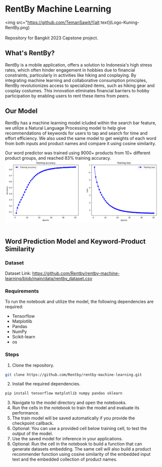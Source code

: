 # RentBy Machine Learning
<img src="https://github.com/TemanSawit/![alt text](Logo-Kuning-RentBy.png)<br /><br />
Repository for Bangkit 2023 Capstone project. <br />

## What's RentBy?
RentBy is a mobile application, offers a solution to Indonesia's high stress rates, which often hinder engagement in hobbies due to financial constraints, particularly in activities like hiking and cosplaying. By integrating machine learning and collaborative consumption principles, RentBy revolutionizes access to specialized items, such as hiking gear and cosplay costumes. This innovation eliminates financial barriers to hobby participation by enabling users to rent these items from peers. 

## Our Model
RentBy has a machine learning model icluded within the search bar feature, we utilize a Natural Language Processing model to help give recommendations of keywords for users to tap and search for time and effort efficiency. We also used the same model to get weights of each word from both inputs and product names and compare it using cosine similarity.

Our word predictor was trained using 9000+ products from 10+ different product groups, and reached 83% training accuracy.<br />
![training accuracy and loss plot](output_nlp.png)<br /><br />


## Word Prediction Model and Keyword-Product Similarity

### Dataset
Dataset Link: https://github.com/Rentby/rentby-machine-learning/blob/main/data/rentby_dataset.csv

### Requirements
To run the notebook and utilize the model, the following dependencies are required:
- Tensorflow
- Matplotlib
- Pandas
- NumPy
- Scikit-learn
- os

### Steps
1. Clone the repository.
```bash
git clone https://github.com/Rentby/rentby-machine-learning.git
```
2. Install the required dependencies.
```bash
pip install tensorflow matplotlib numpy pandas sklearn
```
3. Navigate to the model directory and open the notebooks.
4. Run the cells in the notebook to train the model and evaluate its performance.
5. The train model will be saved automatically if you provide the checkpoint callback.
6. Optional: You can use a provided cell below training cell, to test the output of the model.
7. Use the saved model for inference in your applications.
8. Optional: Run the cell in the notebook to build a function that can generate datasets embedding. The same cell will also build a product recommender function using cosine similarity of the embedded input text and the embedded collection of product names.
